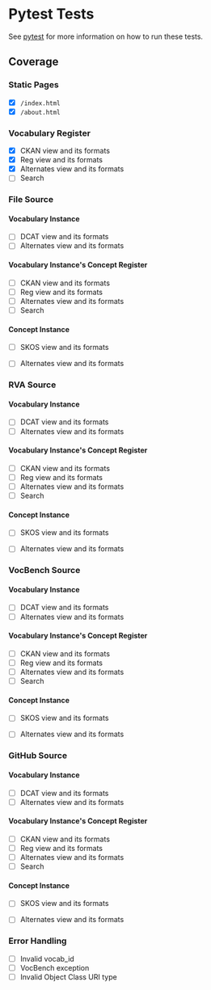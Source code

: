 # Pytest Tests
See [pytest](https://docs.pytest.org/en/latest/) for more information on how to run these tests.

## Coverage

### Static Pages
- [x] `/index.html`
- [x] `/about.html`

### Vocabulary Register
- [x] CKAN view and its formats
- [x] Reg view and its formats
- [x] Alternates view and its formats
- [ ] Search

### File Source

#### Vocabulary Instance
- [ ] DCAT view and its formats
- [ ] Alternates view and its formats

#### Vocabulary Instance's Concept Register
- [ ] CKAN view and its formats
- [ ] Reg view and its formats
- [ ] Alternates view and its formats
- [ ] Search

#### Concept Instance
- [ ] SKOS view and its formats
- [ ] Alternates view and its formats


### RVA Source

#### Vocabulary Instance
- [ ] DCAT view and its formats
- [ ] Alternates view and its formats

#### Vocabulary Instance's Concept Register
- [ ] CKAN view and its formats
- [ ] Reg view and its formats
- [ ] Alternates view and its formats
- [ ] Search

#### Concept Instance
- [ ] SKOS view and its formats
- [ ] Alternates view and its formats


### VocBench Source

#### Vocabulary Instance
- [ ] DCAT view and its formats
- [ ] Alternates view and its formats

#### Vocabulary Instance's Concept Register
- [ ] CKAN view and its formats
- [ ] Reg view and its formats
- [ ] Alternates view and its formats
- [ ] Search

#### Concept Instance
- [ ] SKOS view and its formats
- [ ] Alternates view and its formats


### GitHub Source

#### Vocabulary Instance
- [ ] DCAT view and its formats
- [ ] Alternates view and its formats

#### Vocabulary Instance's Concept Register
- [ ] CKAN view and its formats
- [ ] Reg view and its formats
- [ ] Alternates view and its formats
- [ ] Search

#### Concept Instance
- [ ] SKOS view and its formats
- [ ] Alternates view and its formats


### Error Handling
- [ ] Invalid vocab_id
- [ ] VocBench exception
- [ ] Invalid Object Class URI type